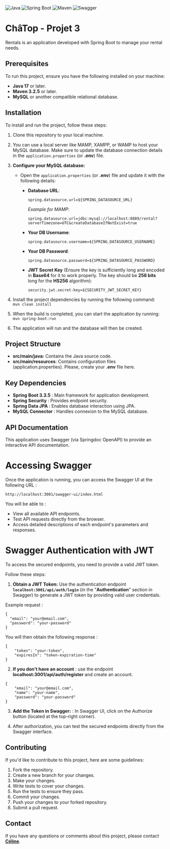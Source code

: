 ![Java](https://img.shields.io/badge/java-17-blue)
![Spring Boot](https://img.shields.io/badge/spring--boot-3.3.5-brightgreen)
![Maven](https://img.shields.io/badge/maven-3.2.5-orange)
![Swagger](https://img.shields.io/badge/swagger--springdoc-2.6.0-blue)



# ChâTop - Projet 3
Rentals is an application developed with Spring Boot to manage your rental needs.



## Prerequisites
To run this project, ensure you have the following installed on your machine:

- **Java 17** or later.
- **Maven 3.2.5** or later.
- **MySQL** or another compatible relational database.


## **Installation**


To install and run the project, follow these steps:

1. Clone this repository to your local machine.
2. You can use a local server like MAMP, XAMPP, or WAMP to host your MySQL database. Make sure to update the database connection details in the `application.properties` (or **.env**) file.

3. **Configure your MySQL database:**
    - Open the `application.properties` (or **.env**) file and update it with the following details:

        - **Database URL**:
          ```properties
          spring.datasource.url=${SPRING_DATASOURCE_URL}
          ```  
          *Example for MAMP*:
          ```properties
          spring.datasource.url=jdbc:mysql://localhost:8889/rental?serverTimezone=UTC&createDatabaseIfNotExist=true
          ```

        - **Your DB Username**:
          ```properties
          spring.datasource.username=${SPRING_DATASOURCE_USERNAME}
          ```

        - **Your DB Password**:
          ```properties
          spring.datasource.password=${SPRING_DATASOURCE_PASSWORD}
          ```

        - **JWT Secret Key** (Ensure the key is sufficiently long and encoded in **Base64** for it to work properly. The key should be **256 bits** long for the **HS256** algorithm):
          ```properties
          security.jwt.secret-key=${SECURITY_JWT_SECRET_KEY}
          ```
4. Install the project dependencies by running the following command:
`   mvn clean install`
5. When the build is completed, you can start the application by running:
  ` mvn spring-boot:run`
6. The application will run and the database will then be created.


## **Project Structure**

- **src/main/java:** Contains the Java source code.
- **src/main/resources**: Contains configuration files (application.properties). Please, create your **.env** file here.

## Key Dependencies

- **Spring Boot 3.3.5** : Main framework for application development.
- **Spring Security** : Provides endpoint security.
- **Spring Data JPA** : Enables database interaction using JPA.
- **MySQL Connector** : Handles connexion to the MySQL database.


## API Documentation

This application uses Swagger (via Springdoc OpenAPI) to provide an interactive API documentation.

# Accessing Swagger

Once the application is running, you can access the Swagger UI at the following URL :

```
http://localhost:3001/swagger-ui/index.html
```

You will be able to :
- View all available API endpoints.
- Test API requests directly from the browser.
- Access detailed descriptions of each endpoint's parameters and responses.

# Swagger Authentication with JWT
To access the secured endpoints, you need to provide a valid JWT token. 

Follow these steps:

1. **Obtain a JWT Token:** Use the authentication endpoint **`localhost:3001/api/auth/login`** (in the "**Authentication**" section in Swagger) to generate a JWT token by providing valid user credentials.

Example request :
```
{
  "email": "your@email.com",
  "password": "your-password"
}   

```

You will then obtain the following response : 
```
{
    "token": "your-token",
    "expiresIn": "token-expiration-time"
}
```
2. **If you don't have an account** : use the endpoint **localhost:3001/api/auth/register** and create an account.

```
{
    "email": "your@email.com",
    "name": "your-name",
    "password": "your-password"
}   

```

3. **Add the Token in Swagger:** : In Swagger UI, click on the Authorize button (located at the top-right corner).

4. After authorization, you can test the secured endpoints directly from the Swagger interface.

## **Contributing**

If you'd like to contribute to this project, here are some guidelines:

1. Fork the repository.
2. Create a new branch for your changes.
3. Make your changes.
4. Write tests to cover your changes.
5. Run the tests to ensure they pass.
6. Commit your changes.
7. Push your changes to your forked repository.
8. Submit a pull request.


## **Contact**

If you have any questions or comments about this project, please contact **[Céline](celine.intha@gmail.com)**.
